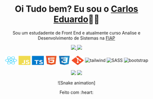 <div>
  <h1 align="center">
    Oi Tudo bem? Eu sou o 
    <a href="linkedin.com/in/carlos-eduardo-9b2420234">Carlos Eduardo</a>👋🏽
  </h1>
  
  <p align="center">
    Sou um estudadente de Front End e atualmente curso Analise e Desenvolvimento de Sistemas na
    <a href="https://www.fiap.com.br/" target="_blank">
      FIAP
    </a>  
  </p>
</div>


<div align="center">
  <a href="https://github.com/SAIKO9X">
  <img height="180rem" src="https://github-readme-stats.vercel.app/api?username=saiko9x&show_icons=true&theme=dracula" />
  <img height="180rem" src="https://github-readme-stats.vercel.app/api/top-langs?username=saiko9x&show_icons=true&theme=dracula" />
  </a>
</div>

<div align="center" valign="top"><br>
  <img align="center" alt="React" height="30" width="40" src="https://raw.githubusercontent.com/devicons/devicon/master/icons/react/react-original.svg">
  <img align="center" alt="Js" height="30" width="40" src="https://raw.githubusercontent.com/devicons/devicon/master/icons/javascript/javascript-plain.svg">
  <img align="center" alt="Js" height="30" width="40" src="https://raw.githubusercontent.com/devicons/devicon/master/icons/typescript/typescript-plain.svg">
  <img align="center" alt="HTML" height="30" width="40" src="https://raw.githubusercontent.com/devicons/devicon/master/icons/html5/html5-original.svg">
  <img align="center" alt="CSS" height="30" width="40" src="https://raw.githubusercontent.com/devicons/devicon/master/icons/css3/css3-original.svg">
  <img align="center" alt="git" height="30" width="40" src="https://raw.githubusercontent.com/devicons/devicon/master/icons/git/git-original.svg">
  <img align="center" alt="tailwind" height="30" width="40" src="https://cdn.jsdelivr.net/gh/devicons/devicon/icons/tailwindcss/tailwindcss-plain.svg" />
  <img align="center" alt="SASS" height="30" width="40" src="https://cdn.jsdelivr.net/gh/devicons/devicon/icons/sass/sass-original.svg" />
  <img align="center" alt="bootstrap" height="30" width="40" src="https://cdn.jsdelivr.net/gh/devicons/devicon/icons/bootstrap/bootstrap-original.svg" />
</div><br>

<div align="center">
  <a href="linkedin.com/in/carlos-eduardo-9b2420234" target="_blank"><img src="https://img.shields.io/badge/-LinkedIn-%230077B5?style=for-the-badge&logo=linkedin&logoColor=white" target="_blank"></a> 
  <a href="mailto:cardosed3@gmail.com"><img src="https://img.shields.io/badge/-Gmail-%23333?style=for-the-badge&logo=gmail&logoColor=white" target="_blank"></a>
</div>

<div align="center">

  ![Snake animation]
  
</div>

<div align="center">
  <p>Feito com :heart:</p>
</div>


  

